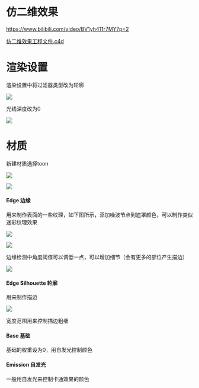 # 仿二维效果

<https://www.bilibili.com/video/BV1yh411r7MY?p=2>

[仿二维效果工程文件.c4d](1C4D教程：靖哥教你做C4D三渲二_vxlfUUje2h.c4d)

# 渲染设置

渲染设置中将过滤器类型改为轮廓

![](https://qhdtc.oss-cn-chengdu.aliyuncs.com/obsidian/image_4hadisyNqn.png)

光线深度改为0

![](https://qhdtc.oss-cn-chengdu.aliyuncs.com/obsidian/image_Cj2KkqZ1Hp.png)

# 材质

新建材质选择toon

![](https://qhdtc.oss-cn-chengdu.aliyuncs.com/obsidian/image_6UHFpcWwag.png)

![](https://qhdtc.oss-cn-chengdu.aliyuncs.com/obsidian/image_n3CFI7LL3e.png)

#### Edge 边缘

用来制作表面的一些纹理，如下图所示，添加噪波节点到遮罩颜色，可以制作类似迷彩纹理效果

![](https://qhdtc.oss-cn-chengdu.aliyuncs.com/obsidian/image_qNSNcpeVQ3.png)

![](https://qhdtc.oss-cn-chengdu.aliyuncs.com/obsidian/image__He7t_qpuw.png)

边缘检测中角度阈值可以调低一点，可以增加细节（会有更多的部位产生描边）

![](https://qhdtc.oss-cn-chengdu.aliyuncs.com/obsidian/image_FWslHn5Ssh.png)

#### Edge Silhouette  轮廓&#x20;

用来制作描边

![](https://qhdtc.oss-cn-chengdu.aliyuncs.com/obsidian/image_WD0PSZJmRV.png)

宽度范围用来控制描边粗细

#### Base 基础

基础的权重设为0，用自发光控制颜色

#### Emission 自发光&#x20;

一般用自发光来控制卡通效果的颜色
